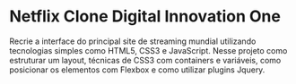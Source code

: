 # Netflix Clone Digital Innovation One

  Recrie a interface do principal site de streaming mundial utilizando tecnologias simples como HTML5, CSS3 e JavaScript. Nesse projeto como estruturar um layout, técnicas de CSS3 com containers e variáveis, como posicionar os elementos com Flexbox e como utilizar plugins Jquery.
  
